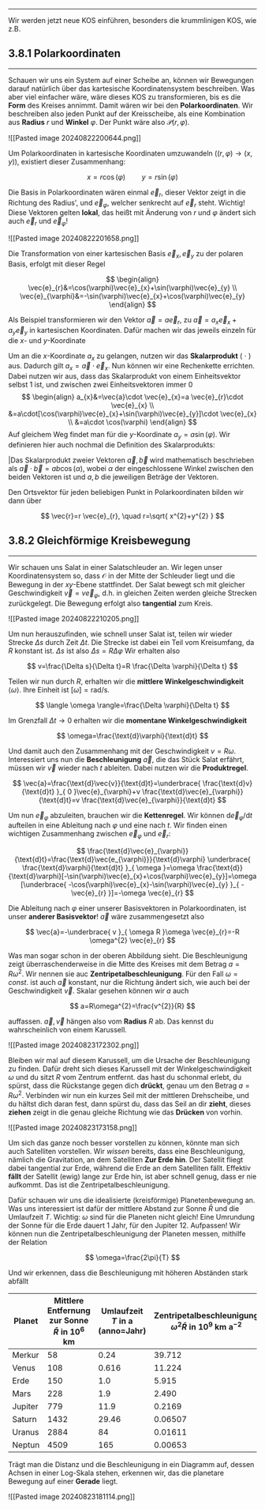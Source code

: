 ***

Wir werden jetzt neue KOS einführen, besonders die krummlinigen KOS, wie z.B.

## 3.8.1 Polarkoordinaten
***

Schauen wir uns ein System auf einer Scheibe an, können wir Bewegungen darauf natürlich über das kartesische Koordinatensystem beschreiben. Was aber viel einfacher wäre, wäre dieses KOS zu transformieren, bis es die **Form** des Kreises annimmt. Damit wären wir bei den **Polarkoordinaten**. Wir beschreiben also jeden Punkt auf der Kreisscheibe, als eine Kombination aus **Radius** $r$ und **Winkel** $\varphi$. Der Punkt wäre  also $\mathcal{P}(r,\varphi)$.

![[Pasted image 20240822200644.png]]


Um Polarkoordinaten in kartesische Koordinaten umzuwandeln ($(r,\varphi)\to(x,y)$), existiert dieser Zusammenhang:

$$
x=r \cos(\varphi)\quad\quad y=r \sin(\varphi)
$$

Die Basis in Polarkoordinaten wären einmal $\vec{e}_{r}$, dieser Vektor zeigt in die Richtung des Radius', und $\vec{e}_{\varphi}$, welcher senkrecht auf $\vec{e}_{r}$ steht. Wichtig! Diese Vektoren gelten **lokal**, das heißt mit Änderung von $r$ und $\varphi$ ändert sich auch $\vec{e}_{r}$ und $\vec{e}_{\varphi}$!

![[Pasted image 20240822201658.png]]

Die Transformation von einer kartesischen Basis $\vec{e}_{x},\vec{e}_{y}$ zu der polaren Basis, erfolgt mit dieser Regel

$$
\begin{align}
\vec{e}_{r}&=\cos(\varphi)\vec{e}_{x}+\sin(\varphi)\vec{e}_{y} \\
\vec{e}_{\varphi}&=-\sin(\varphi)\vec{e}_{x}+\cos(\varphi)\vec{e}_{y}
\end{align}
$$

Als Beispiel transformieren wir den Vektor $\vec{a}=a  \vec{e}_{r}$, zu $\vec{a}=a_{x}\vec{e}_{x}+a_{y}\vec{e}_{y}$ in kartesischen Koordinaten. Dafür machen wir das jeweils einzeln für die $x$- und $y$-Koordinate

Um an die $x$-Koordinate $a_{x}$ zu gelangen, nutzen wir das **Skalarprodukt** ( $\cdot$ ) aus. Dadurch gilt $a_{x}=\vec{a}\cdot  \vec{e}_{x}$. Nun können wir eine Rechenkette errichten. Dabei nutzen wir aus, dass das Skalarprodukt von einem Einheitsvektor selbst $1$ ist, und zwischen zwei Einheitsvektoren immer $0$
$$
\begin{align}
a_{x}&=\vec{a}\cdot  \vec{e}_{x}=a  \vec{e}_{r}\cdot  \vec{e}_{x} \\
&=a\cdot[\cos(\varphi)\vec{e}_{x}+\sin(\varphi)\vec{e}_{y}]\cdot  \vec{e}_{x} \\
&=a\cdot \cos(\varphi)
\end{align}
$$
Auf gleichem Weg findet man für die $y$-Koordinate $a_{y}=a \sin(\varphi)$. Wir definieren hier auch nochmal die Definition des Skalarprodukts:

|Das Skalarprodukt zweier Vektoren $\vec{a},\vec{b}$ wird mathematisch beschrieben als $\vec{a}\cdot  \vec{b}=ab\cos(\alpha)$, wobei $\alpha$ der eingeschlossene Winkel zwischen den beiden Vektoren ist und $a,b$ die jeweiligen Beträge der Vektoren.

Den Ortsvektor für jeden beliebigen Punkt in Polarkoordinaten bilden wir dann über

$$
\vec{r}=r  \vec{e}_{r}, \quad r=\sqrt{ x^{2}+y^{2} }
$$



## 3.8.2 Gleichförmige Kreisbewegung
***

Wir schauen uns Salat in einer Salatschleuder an. Wir legen unser Koordinatensystem so, dass $\mathcal{O}$ in der Mitte der Schleuder liegt und die Bewegung in der $xy$-Ebene stattfindet. Der Salat bewegt sch mit gleicher Geschwindigkeit $\vec{v}=v  \vec{e}_{\varphi}$, d.h. in gleichen Zeiten werden gleiche Strecken zurückgelegt. Die Bewegung erfolgt also **tangential** zum Kreis.

![[Pasted image 20240822210205.png]]

Um nun herauszufinden, wie schnell unser Salat ist, teilen wir wieder Strecke $\Delta s$ durch Zeit $\Delta t$. Die Strecke ist dabei ein Teil vom Kreisumfang, da $R$ konstant ist. $\Delta s$ ist also $\Delta s=R\Delta \varphi$ Wir erhalten also

$$
v=\frac{\Delta s}{\Delta t}=R \frac{\Delta \varphi}{\Delta t}
$$

Teilen wir nun durch $R$, erhalten wir die **mittlere Winkelgeschwindigkeit** $\langle \omega \rangle$. Ihre Einheit ist $[\omega]=\text{rad/s}$.

$$
\langle \omega \rangle=\frac{\Delta \varphi}{\Delta t} 
$$

Im Grenzfall $\Delta t \to 0$ erhalten wir die **momentane Winkelgeschwindigkeit**

$$
\omega=\frac{\text{d}\varphi}{\text{d}t}
$$

Und damit auch den Zusammenhang mit der Geschwindigkeit $v=R\omega$. Interessiert uns nun die **Beschleunigung** $\vec{a}$, die das Stück Salat erfährt, müssen wir $\vec{v}$ wieder nach $t$ ableiten. Dabei nutzen wir die **Produktregel**.

$$
\vec{a}=\frac{\text{d}\vec{v}}{\text{d}t}=\underbrace{ \frac{\text{d}v}{\text{d}t} }_{ 0 }\vec{e}_{\varphi}+v \frac{\text{d}\vec{e}_{\varphi}}{\text{d}t}=v \frac{\text{d}\vec{e}_{\varphi}}{\text{d}t}
$$

Um nun $\vec{e}_{\varphi}$ abzuleiten, brauchen wir die **Kettenregel**. Wir können $\text{d}\vec{e}_{\varphi} /\text{d}t$ aufteilen in eine Ableitung nach $\varphi$ und eine nach $t$. Wir finden einen wichtigen Zusammenhang zwischen $\vec{e}_{\varphi}$ und $\vec{e}_{r}$:

$$
\frac{\text{d}\vec{e}_{\varphi}}{\text{d}t}=\frac{\text{d}\vec{e_{\varphi}}}{\text{d}\varphi} \underbrace{ \frac{\text{d}\varphi}{\text{d}t} }_{ \omega }=\omega \frac{\text{d}}{\text{d}\varphi}[-\sin(\varphi)\vec{e}_{x}+\cos(\varphi)\vec{e}_{y}]=\omega [\underbrace{ -\cos(\varphi)\vec{e}_{x}-\sin(\varphi)\vec{e}_{y} }_{ -\vec{e}_{r} }]=-\omega  \vec{e}_{r}
$$

Die Ableitung nach $\varphi$ einer unserer Basisvektoren in Polarkoordinaten, ist unser **anderer Basisvektor**! $\vec{a}$ wäre zusammengesetzt also

$$
\vec{a}=-\underbrace{ v }_{ \omega R }\omega  \vec{e}_{r}=-R \omega^{2}  \vec{e}_{r}
$$

Was man sogar schon in der oberen Abbildung sieht. Die Beschleunigung zeigt überraschenderweise in die Mitte des Kreises mit dem Betrag $a=R\omega^{2}$. Wir nennen sie auc **Zentripetalbeschleunigung**. Für den Fall $\omega=const.$ ist auch $\vec{a}$ konstant, nur die Richtung ändert sich, wie auch bei der Geschwindigkeit $\vec{v}$. Skalar gesehen können wir $a$ auch

$$
a=R\omega^{2}=\frac{v^{2}}{R}
$$

auffassen. $\vec{a},\vec{v}$ hängen also vom **Radius** $R$ ab. Das kennst du wahrscheinlich von einem Karussell.

![[Pasted image 20240823172302.png]]

Bleiben wir mal auf diesem Karussell, um die Ursache der Beschleunigung zu finden. Dafür dreht sich dieses Karussell mit der Winkelgeschwindigkeit $\omega$ und du sitzt $R$ vom Zentrum entfernt. das hast du schonmal erlebt, du spürst, dass die Rückstange gegen dich **drückt**, genau um den Betrag $a=R\omega^{2}$.
Verbinden wir nun ein kurzes Seil mit der mittleren Drehscheibe, und du hältst dich daran fest, dann spürst du, dass das Seil an dir **zieht**, dieses **ziehen** zeigt in die genau gleiche Richtung wie das **Drücken** von vorhin.

![[Pasted image 20240823173158.png]]

Um sich das ganze noch besser vorstellen zu können, könnte man sich auch Satelliten vorstellen. Wir *wissen* bereits, dass eine Beschleunigung, nämlich die Gravitation, an dem Satelliten **Zur Erde hin**. Der Satellit fliegt dabei tangential zur Erde, während die Erde an dem Satelliten fällt. Effektiv **fällt** der Satellit (ewig) lange zur Erde hin, ist aber schnell genug, dass er nie aufkommt. Das ist die Zentripetalbeschleunigung.

Dafür schauen wir uns die idealisierte (kreisförmige) Planetenbewegung an. Was uns interessiert ist dafür der mittlere Abstand zur Sonne $\bar{R}$ und die Umlaufzeit $T$. Wichtig: $\omega$ sind für die Planeten nicht gleich! Eine Umrundung der Sonne für die Erde dauert 1 Jahr, für den Jupiter 12. Aufpassen!
Wir können nun die Zentripetalbeschleunigung der Planeten messen, mithilfe der Relation

$$
\omega=\frac{2\pi}{T}
$$

Und wir erkennen, dass die Beschleunigung mit höheren Abständen stark abfällt

| Planet  | Mittlere Entfernung zur Sonne $\bar{R}$ in $10^{6}\text{ km}$ | Umlaufzeit $T$ in $\text{a}$ (**a**nno=Jahr) | Zentripetalbeschleunigung $\omega^{2}\bar{R}$ in $10^{9}\text{ km a}^{-2}$ |
| ------- | ------------------------------------------------------------- | -------------------------------------------- | -------------------------------------------------------------------------- |
| Merkur  | $58$                                                          | $0.24$                                       | $39.712$                                                                   |
| Venus   | $108$                                                         | $0.616$                                      | $11.224$                                                                   |
| Erde    | $150$                                                         | $1.0$                                        | $5.915$                                                                    |
| Mars    | $228$                                                         | $1.9$                                        | $2.490$                                                                    |
| Jupiter | $779$                                                         | $11.9$                                       | $0.2169$                                                                   |
| Saturn  | $1432$                                                        | $29.46$                                      | $0.06507$                                                                  |
| Uranus  | $2884$                                                        | $84$                                         | $0.01611$                                                                  |
| Neptun  | $4509$                                                        | $165$                                        | $0.00653$                                                                  |

Trägt man die Distanz und die Beschleunigung in ein Diagramm auf, dessen Achsen in einer Log-Skala stehen, erkennen wir, das die planetare Bewegung auf einer **Gerade** liegt.

![[Pasted image 20240823181114.png]]


